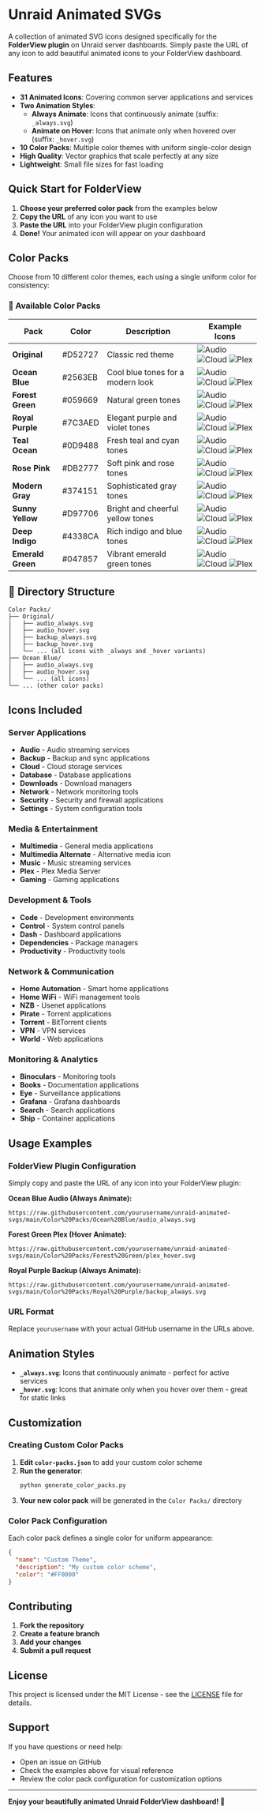 # Unraid Animated SVGs

A collection of animated SVG icons designed specifically for the **FolderView plugin** on Unraid server dashboards. Simply paste the URL of any icon to add beautiful animated icons to your FolderView dashboard.

## Features

- **31 Animated Icons**: Covering common server applications and services
- **Two Animation Styles**:
  - **Always Animate**: Icons that continuously animate (suffix: `_always.svg`)
  - **Animate on Hover**: Icons that animate only when hovered over (suffix: `_hover.svg`)
- **10 Color Packs**: Multiple color themes with uniform single-color design
- **High Quality**: Vector graphics that scale perfectly at any size
- **Lightweight**: Small file sizes for fast loading

## Quick Start for FolderView

1. **Choose your preferred color pack** from the examples below
2. **Copy the URL** of any icon you want to use
3. **Paste the URL** into your FolderView plugin configuration
4. **Done!** Your animated icon will appear on your dashboard

## Color Packs

Choose from 10 different color themes, each using a single uniform color for consistency:

### 🎨 Available Color Packs

| Pack | Color | Description | Example Icons |
|------|-------|-------------|---------------|
| **Original** | #D52727 | Classic red theme | ![Audio](Color%20Packs/Original/audio_always.svg) ![Cloud](Color%20Packs/Original/cloud_always.svg) ![Plex](Color%20Packs/Original/plex_always.svg) |
| **Ocean Blue** | #2563EB | Cool blue tones for a modern look | ![Audio](Color%20Packs/Ocean%20Blue/audio_always.svg) ![Cloud](Color%20Packs/Ocean%20Blue/cloud_always.svg) ![Plex](Color%20Packs/Ocean%20Blue/plex_always.svg) |
| **Forest Green** | #059669 | Natural green tones | ![Audio](Color%20Packs/Forest%20Green/audio_always.svg) ![Cloud](Color%20Packs/Forest%20Green/cloud_always.svg) ![Plex](Color%20Packs/Forest%20Green/plex_always.svg) |
| **Royal Purple** | #7C3AED | Elegant purple and violet tones | ![Audio](Color%20Packs/Royal%20Purple/audio_always.svg) ![Cloud](Color%20Packs/Royal%20Purple/cloud_always.svg) ![Plex](Color%20Packs/Royal%20Purple/plex_always.svg) |
| **Teal Ocean** | #0D9488 | Fresh teal and cyan tones | ![Audio](Color%20Packs/Teal%20Ocean/audio_always.svg) ![Cloud](Color%20Packs/Teal%20Ocean/cloud_always.svg) ![Plex](Color%20Packs/Teal%20Ocean/plex_always.svg) |
| **Rose Pink** | #DB2777 | Soft pink and rose tones | ![Audio](Color%20Packs/Rose%20Pink/audio_always.svg) ![Cloud](Color%20Packs/Rose%20Pink/cloud_always.svg) ![Plex](Color%20Packs/Rose%20Pink/plex_always.svg) |
| **Modern Gray** | #374151 | Sophisticated gray tones | ![Audio](Color%20Packs/Modern%20Gray/audio_always.svg) ![Cloud](Color%20Packs/Modern%20Gray/cloud_always.svg) ![Plex](Color%20Packs/Modern%20Gray/plex_always.svg) |
| **Sunny Yellow** | #D97706 | Bright and cheerful yellow tones | ![Audio](Color%20Packs/Sunny%20Yellow/audio_always.svg) ![Cloud](Color%20Packs/Sunny%20Yellow/cloud_always.svg) ![Plex](Color%20Packs/Sunny%20Yellow/plex_always.svg) |
| **Deep Indigo** | #4338CA | Rich indigo and blue tones | ![Audio](Color%20Packs/Deep%20Indigo/audio_always.svg) ![Cloud](Color%20Packs/Deep%20Indigo/cloud_always.svg) ![Plex](Color%20Packs/Deep%20Indigo/plex_always.svg) |
| **Emerald Green** | #047857 | Vibrant emerald green tones | ![Audio](Color%20Packs/Emerald%20Green/audio_always.svg) ![Cloud](Color%20Packs/Emerald%20Green/cloud_always.svg) ![Plex](Color%20Packs/Emerald%20Green/plex_always.svg) |

## 📁 Directory Structure

```
Color Packs/
├── Original/
│   ├── audio_always.svg
│   ├── audio_hover.svg
│   ├── backup_always.svg
│   ├── backup_hover.svg
│   └── ... (all icons with _always and _hover variants)
├── Ocean Blue/
│   ├── audio_always.svg
│   ├── audio_hover.svg
│   └── ... (all icons)
└── ... (other color packs)
```

## Icons Included

### Server Applications
- **Audio** - Audio streaming services
- **Backup** - Backup and sync applications
- **Cloud** - Cloud storage services
- **Database** - Database applications
- **Downloads** - Download managers
- **Network** - Network monitoring tools
- **Security** - Security and firewall applications
- **Settings** - System configuration tools

### Media & Entertainment
- **Multimedia** - General media applications
- **Multimedia Alternate** - Alternative media icon
- **Music** - Music streaming services
- **Plex** - Plex Media Server
- **Gaming** - Gaming applications

### Development & Tools
- **Code** - Development environments
- **Control** - System control panels
- **Dash** - Dashboard applications
- **Dependencies** - Package managers
- **Productivity** - Productivity tools

### Network & Communication
- **Home Automation** - Smart home applications
- **Home WiFi** - WiFi management tools
- **NZB** - Usenet applications
- **Pirate** - Torrent applications
- **Torrent** - BitTorrent clients
- **VPN** - VPN services
- **World** - Web applications

### Monitoring & Analytics
- **Binoculars** - Monitoring tools
- **Books** - Documentation applications
- **Eye** - Surveillance applications
- **Grafana** - Grafana dashboards
- **Search** - Search applications
- **Ship** - Container applications

## Usage Examples

### FolderView Plugin Configuration

Simply copy and paste the URL of any icon into your FolderView plugin:

**Ocean Blue Audio (Always Animate):**
```
https://raw.githubusercontent.com/yourusername/unraid-animated-svgs/main/Color%20Packs/Ocean%20Blue/audio_always.svg
```

**Forest Green Plex (Hover Animate):**
```
https://raw.githubusercontent.com/yourusername/unraid-animated-svgs/main/Color%20Packs/Forest%20Green/plex_hover.svg
```

**Royal Purple Backup (Always Animate):**
```
https://raw.githubusercontent.com/yourusername/unraid-animated-svgs/main/Color%20Packs/Royal%20Purple/backup_always.svg
```

### URL Format

Replace `yourusername` with your actual GitHub username in the URLs above.

## Animation Styles

- **`_always.svg`**: Icons that continuously animate - perfect for active services
- **`_hover.svg`**: Icons that animate only when you hover over them - great for static links

## Customization

### Creating Custom Color Packs

1. **Edit `color-packs.json`** to add your custom color scheme
2. **Run the generator**:
   ```bash
   python generate_color_packs.py
   ```
3. **Your new color pack** will be generated in the `Color Packs/` directory

### Color Pack Configuration

Each color pack defines a single color for uniform appearance:

```json
{
  "name": "Custom Theme",
  "description": "My custom color scheme",
  "color": "#FF0000"
}
```

## Contributing

1. **Fork the repository**
2. **Create a feature branch**
3. **Add your changes**
4. **Submit a pull request**

## License

This project is licensed under the MIT License - see the [LICENSE](LICENSE) file for details.

## Support

If you have questions or need help:
- Open an issue on GitHub
- Check the examples above for visual reference
- Review the color pack configuration for customization options

---

**Enjoy your beautifully animated Unraid FolderView dashboard! 🎉**
